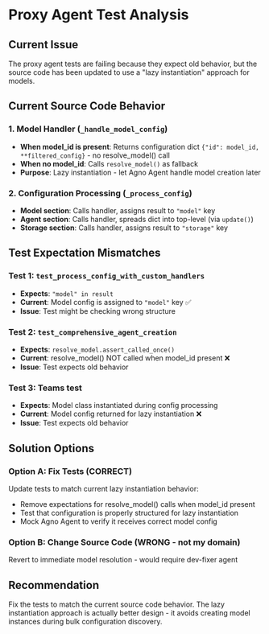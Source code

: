 # Proxy Agent Test Analysis

## Current Issue

The proxy agent tests are failing because they expect old behavior, but the source code has been updated to use a "lazy instantiation" approach for models.

## Current Source Code Behavior

### 1. Model Handler (`_handle_model_config`)
- **When model_id is present**: Returns configuration dict `{"id": model_id, **filtered_config}` - no resolve_model() call
- **When no model_id**: Calls `resolve_model()` as fallback
- **Purpose**: Lazy instantiation - let Agno Agent handle model creation later

### 2. Configuration Processing (`_process_config`)
- **Model section**: Calls handler, assigns result to `"model"` key
- **Agent section**: Calls handler, spreads dict into top-level (via `update()`)
- **Storage section**: Calls handler, assigns result to `"storage"` key

## Test Expectation Mismatches

### Test 1: `test_process_config_with_custom_handlers`
- **Expects**: `"model" in result` 
- **Current**: Model config is assigned to `"model"` key ✅
- **Issue**: Test might be checking wrong structure

### Test 2: `test_comprehensive_agent_creation`  
- **Expects**: `resolve_model.assert_called_once()`
- **Current**: resolve_model() NOT called when model_id present ❌
- **Issue**: Test expects old behavior

### Test 3: Teams test
- **Expects**: Model class instantiated during config processing
- **Current**: Model config returned for lazy instantiation ❌
- **Issue**: Test expects old behavior

## Solution Options

### Option A: Fix Tests (CORRECT)
Update tests to match current lazy instantiation behavior:
- Remove expectations for resolve_model() calls when model_id present
- Test that configuration is properly structured for lazy instantiation
- Mock Agno Agent to verify it receives correct model config

### Option B: Change Source Code (WRONG - not my domain)
Revert to immediate model resolution - would require dev-fixer agent

## Recommendation

Fix the tests to match the current source code behavior. The lazy instantiation approach is actually better design - it avoids creating model instances during bulk configuration discovery.